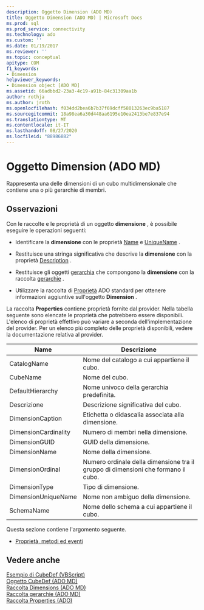 ```yaml
---
description: Oggetto Dimension (ADO MD)
title: Oggetto Dimension (ADO MD) | Microsoft Docs
ms.prod: sql
ms.prod_service: connectivity
ms.technology: ado
ms.custom: ''
ms.date: 01/19/2017
ms.reviewer: ''
ms.topic: conceptual
apitype: COM
f1_keywords:
- Dimension
helpviewer_keywords:
- Dimension object [ADO MD]
ms.assetid: 66adbbd2-23a3-4c19-a91b-84c31309aa1b
author: rothja
ms.author: jroth
ms.openlocfilehash: f034dd2bea6b7b37f69dcff58013263ec9ba5187
ms.sourcegitcommit: 18a98ea6a30d448aa6195e10ea2413be7e837e94
ms.translationtype: MT
ms.contentlocale: it-IT
ms.lasthandoff: 08/27/2020
ms.locfileid: "88986882"
---
```

# <a name="dimension-object-ado-md"></a>Oggetto Dimension (ADO MD)
Rappresenta una delle dimensioni di un cubo multidimensionale che contiene una o più gerarchie di membri.  
  
## <a name="remarks"></a>Osservazioni  
 Con le raccolte e le proprietà di un oggetto **dimensione** , è possibile eseguire le operazioni seguenti:  
  
-   Identificare la **dimensione** con le proprietà [Name](./name-property-ado-md.md) e [UniqueName](./uniquename-property-ado-md.md) .  
  
-   Restituisce una stringa significativa che descrive la **dimensione** con la proprietà [Description](./description-property-ado-md.md) .  
  
-   Restituisce gli oggetti [gerarchia](./hierarchy-object-ado-md.md) che compongono la **dimensione** con la raccolta [gerarchie](./hierarchies-collection-ado-md.md) .  
  
-   Utilizzare la raccolta di [Proprietà](../ado-api/properties-collection-ado.md) ADO standard per ottenere informazioni aggiuntive sull'oggetto **Dimension** .  
  
 La raccolta **Properties** contiene proprietà fornite dal provider. Nella tabella seguente sono elencate le proprietà che potrebbero essere disponibili. L'elenco di proprietà effettivo può variare a seconda dell'implementazione del provider. Per un elenco più completo delle proprietà disponibili, vedere la documentazione relativa al provider.  
  
|Name|Descrizione|  
|----------|-----------------|  
|CatalogName|Nome del catalogo a cui appartiene il cubo.|  
|CubeName|Nome del cubo.|  
|DefaultHierarchy|Nome univoco della gerarchia predefinita.|  
|Descrizione|Descrizione significativa del cubo.|  
|DimensionCaption|Etichetta o didascalia associata alla dimensione.|  
|DimensionCardinality|Numero di membri nella dimensione.|  
|DimensionGUID|GUID della dimensione.|  
|DimensionName|Nome della dimensione.|  
|DimensionOrdinal|Numero ordinale della dimensione tra il gruppo di dimensioni che formano il cubo.|  
|DimensionType|Tipo di dimensione.|  
|DimensionUniqueName|Nome non ambiguo della dimensione.|  
|SchemaName|Nome dello schema a cui appartiene il cubo.|  
  
 Questa sezione contiene l'argomento seguente.  
  
-   [Proprietà, metodi ed eventi](./dimension-object-properties-methods-and-events.md)  
  
## <a name="see-also"></a>Vedere anche  
 [Esempio di CubeDef (VBScript)](./cubedef-example-vbscript.md)   
 [Oggetto CubeDef (ADO MD)](./cubedef-object-ado-md.md)   
 [Raccolta Dimensions (ADO MD)](./dimensions-collection-ado-md.md)   
 [Raccolta gerarchie (ADO MD)](./hierarchies-collection-ado-md.md)   
 [Raccolta Properties (ADO)](../ado-api/properties-collection-ado.md)